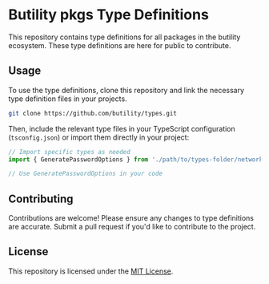 # Butility pkgs Type Definitions

This repository contains type definitions for all packages in the butility ecosystem. These type definitions are here for public to contribute.

## Usage

To use the type definitions, clone this repository and link the necessary type definition files in your projects.

```bash
git clone https://github.com/butility/types.git
```

Then, include the relevant type files in your TypeScript configuration (`tsconfig.json`) or import them directly in your project:

```typescript
// Import specific types as needed
import { GeneratePasswordOptions } from './path/to/types-folder/network/generate';

// Use GeneratePasswordOptions in your code
```
## Contributing

Contributions are welcome! Please ensure any changes to type definitions are accurate. Submit a pull request if you'd like to contribute to the project.

## License

This repository is licensed under the [MIT License](LICENSE).
